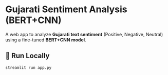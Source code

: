 # Gujarati Sentiment Analysis (BERT+CNN)

A web app to analyze **Gujarati text sentiment** (Positive, Negative, Neutral) using a fine-tuned **BERT+CNN model**.

## 🚀 Run Locally
```bash
streamlit run app.py
